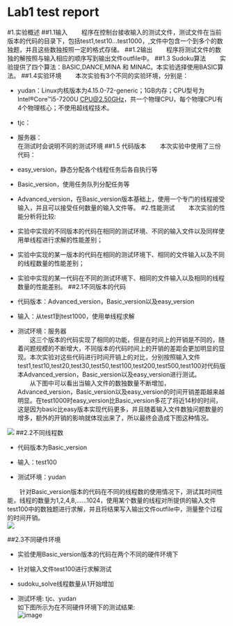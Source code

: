 Lab1 test report
=====
#1.实验概述
##1.1输入
&emsp;&emsp;程序在控制台接收输入的测试文件，测试文件在当前版本的代码的目录下，包括test1,test10…test1000，,文件中包含一个到多个的数独题，并且这些数独按照一定的格式存储。
##1.2输出
&emsp;&emsp;程序将测试文件的数独的解按照与输入相应的顺序写到输出文件outfile中。
##1.3 Sudoku算法
   &emsp;&emsp;实验提供了四个算法：BASIC,DANCE,MINA 和 MINAC。本实验选择使用BASIC算法。
##1.4实验环境
   &emsp;&emsp;本次实验有3个不同的实验环境，分别是：<br>


- yudan：Linux内核版本为4.15.0-72-generic；1GB内存；CPU型号为Intel®Core™i5-7200U CPU@2.50GHz，共一个物理CPU，每个物理CPU有4个物理核心；不使用超线程技术。<br>

- tjc：<br>


- 服务器：<br>
在测试时会说明不同的测试环境
##1.5 代码版本
&emsp;&emsp;本次实验中使用了三份代码：<br>

- easy_version，静态分配各个线程任务后各自执行等<br>

- Basic_version，使用任务队列分配任务等<br>

- Advanced_version，在Basic_version版本基础上，使用一个专门的线程接受输入，并且可以接受任何数量的输入文件等。
#2.性能测试
   &emsp;&emsp;本次实验的性能分析将比较:<br>

- 	实验中实现的不同版本的代码在相同的测试环境、不同的输入文件以及同样使用单线程进行求解的性能差别；<br>

- 	实验中实现的某一版本的代码在相同的测试环境下、相同的文件输入以及不同的线程数量的性能差别；<br>


- 实验中实现的某一代码在不同的测试环境下、相同的文件输入以及相同的线程数量的性能差别。
##2.1不同版本的代码

- 代码版本：Advanced_version，Basic_version以及easy_version

- 输入：从test1到test1000，使用单线程求解<br>


- 测试环境：服务器<br>
  &emsp;&emsp;这三个版本的代码实现了相同的功能，但是在时间上的开销是不同的，随着问题规模的不断增大，不同版本的代码时间上的开销的差距会更加明显的显现。本次实验对这些代码进行时间开销上的对比，分别按照输入文件test1,test10,test20,test30,test50,test100,test200,test500,test100对代码版本Advanced_version，Basic_version以及easy_version进行测试。<br>
&emsp;&emsp;从下图中可以看出当输入文件的数独数量不断增加，Advanced_version，Basic_version以及easy_version的时间开销差距越来越明显。在test1000时easy_version比Basic_version多花了将近14秒的时间，这是因为basic比easy版本实现代码更多，并且随着输入文件数独问题数量的增多，额外的开销的影响就体现出来了，所以最终会造成下图这种情况。<br>

![](https://github.com/sunminyu/CloudComputingLabs/blob/master/Lab1/src/images/input.png)
##2.2不同线程数


- 代码版本为Basic_version


- 输入：test100


- 测试环境：yudan<br>
    
 &emsp;&emsp;针对Basic_version版本的代码在不同的线程数的使用情况下，测试其时间性能，线程的数量为1,2,4,8,……1024，使用某个数量的线程对所提供的输入文件test100中的数独题进行求解，并且将结果写入输出文件outfile中，测量整个过程的时间开销。<br>
![](https://github.com/sunminyu/CloudComputingLabs/blob/master/Lab1/src/images/time.png)
 
##2.3不同硬件环境
   

- 实验使用Basic_version版本的代码在两个不同的硬件环境下

- 针对输入文件test100进行求解测试

- sudoku_solve线程数量从1开始增加

- 测试环境: tjc、yudan<br>
 如下图所示为在不同硬件环境下的测试结果:<br>
![image](https://github.com/sunminyu/CloudComputingLabs/blob/master/Lab1/src/images/hardware.png)
